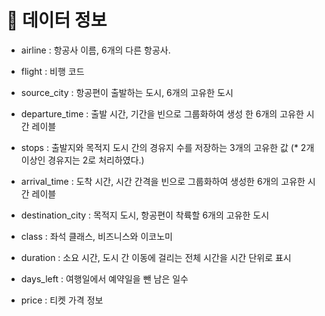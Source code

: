 <meta charset="UTF-8">

# 📑 데이터 정보

- airline : 항공사 이름, 6개의 다른 항공사.

- flight : 비행 코드

- source_city : 항공편이 출발하는 도시, 6개의 고유한 도시

- departure_time : 출발 시간, 기간을 빈으로 그룹화하여 생성 한 6개의 고유한 시간 레이블

- stops : 출발지와 목적지 도시 간의 경유지 수를 저장하는 3개의 고유한 값 
  (* 2개 이상인 경유지는 2로 처리하였다.)

- arrival_time : 도착 시간, 시간 간격을 빈으로 그룹화하여 생성한 6개의 고유한 시간 레이블

- destination_city : 목적지 도시, 항공편이 착륙할 6개의 고유한 도시

- class : 좌석 클래스, 비즈니스와 이코노미

- duration : 소요 시간, 도시 간 이동에 걸리는 전체 시간을 시간 단위로 표시

- days_left : 여행일에서 예약일을 뺀 남은 일수

- price : 티켓 가격 정보
